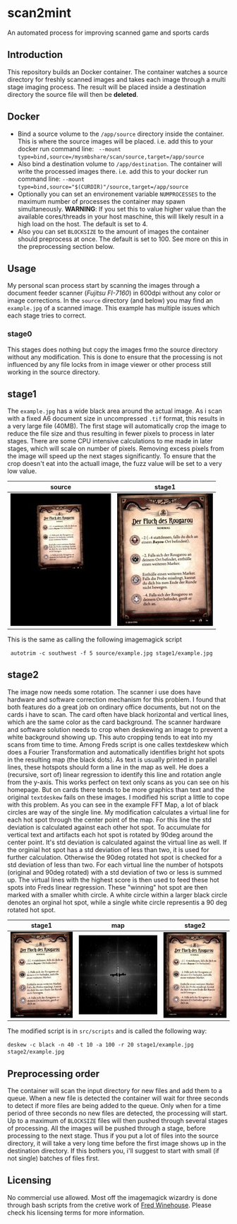 # scan2mint
An automated process for improving scanned game and sports cards

## Introduction
This repository builds an Docker container. The container watches a source directory for freshly scanned images and takes each image through a multi stage imaging process. The result will be placed inside a destination directory the source file will then be __deleted__.

## Docker

* Bind a source volume to the `/app/source` directory inside the container. This is where the source images will be placed. i.e. add this to your docker run command line: ` --mount type=bind,source=/mysmbshare/scan/source,target=/app/source`
* Also bind a destination volume to `/app/destination`. The container will write the processed images there. i.e. add this to your docker run command line: `--mount type=bind,source="$(CURDIR)"/source,target=/app/source`
* Optionally you can set an environement variable `NUMPROCESSES` to the maximum number of processes the container may spawn simultaneously. __WARNING__: If you set this to value higher value than the available cores/threads in your host maschine, this will likely result in a high load on the host. The default is set to 4.
* Also you can set `BLOCKSIZE` to the amount of images the container should preprocess at once. The default is set to 100. See more on this in the preprocessing section below.

## Usage

My personal scan process start by scanning the images through a document feeder scanner (*Fujitsu FI-7160*) in 600dpi without any color or image corrections. In the `source` directory (and below) you may find an `example.jpg` of a scanned image. This example has multiple issues which each stage tries to correct.

### stage0
This stages does nothing but copy the images frmo the source directory without any modification. This is done to ensure that the processing is not influenced by any file locks from in image viewer or other process still working in the source directory.

## stage1
The `example.jpg` has a wide black area around the actual image. As i scan with a fixed A6 document size in uncompressed `.tif` format, this results in a very large file (40MB). The first stage will automatically crop the image to reduce the file size and thus resulting in fewer pixels to process in later stages. There are some CPU intensive calculations to me made in later stages, which will scale on number of pixels. Removing excess pixels from the image will speed up the next stages significantly. To ensure that the crop doesn't eat into the actuall image, the fuzz value will be set to a very low value.

| source                                                                | stage1                                                      |
|-----------------------------------------------------------------------|-------------------------------------------------------------|
|![example.jpg](docimages/example_source.jpg "source files scaled down")| ![stage1.jpg](docimages/example_stage1.jpg "cropped")       |

This is the same as calling the following imagemagick script

     autotrim -c southwest -f 5 source/example.jpg stage1/example.jpg

## stage2
The image now needs some rotation. The scanner i use does have hardware and software correction mechanism for this problem. I found that both features do a great job on ordinary office documents, but not on the cards i have to scan. The card often have black horizontal and vertical lines, which are the same color as the card background. The scanner hardware and software solution needs to crop when deskewing an image to prevent a white background showing up. This auto cropping tends to eat into my scans from time to time. Among Freds script is one calles textdeskew which does a Fourier Transformation and automatically identifies bright hot spots in the resulting map (the black dots). As text is usually printed in parallel lines, these hotspots should form a line in the map as well. He does a (recursive, sort of) linear regression
to identify this line and rotation angle from the y-axis. This works perfect on text only scans as you can see on his homepage. But on cards there tends to be more graphics than text and the original `textdeskew` fails on these images. I modified his script a little to cope with this problem. As you can see in the example FFT Map, a lot of black circles are way of the single line. My modification calculates a virtual line for each hot spot through the center point of the map. For this line the std deviation is calculated against each other hot spot. To accumulate for vertical text and artifacts each hot spot is rotated by 90deg around the center point. It's std deviation is calculated against the virtual line as well. If the orginial hot spot has a std deviation of less than two, it is used for further calculation. Otherwise the 90deg rotated hot spot is checked for a std deviation of less than two. For each virtual line the number of hotspots (original and 90deg rotated) with a std deviation of two or less is summed up. The virtual lines with the highest score is then used to feed these hot spots into Freds linear regression. These "winning" hot spot are then marked with a smaller whith circle. A white circle within a larger black circle denotes an orginal hot spot, while a single white circle representis a 90 deg rotated hot spot.

| stage1                                                          | map                                                    | stage2                                               |
|-----------------------------------------------------------------|--------------------------------------------------------|------------------------------------------------------|
|![example.jpg](docimages/example_stage1.jpg "stage1 scaled down")| ![map.jpg](docimages/example_stage2_map.jpg "FFT Map") |![stage2.jpg](docimages/example_stage2.jpg "cropped") |

The modified script is in `src/scripts` and is called the following way:

    deskew -c black -n 40 -t 10 -a 100 -r 20 stage1/example.jpg stage2/example.jpg

## Preprocessing order

The container will scan the input directory for new files and add them to a queue. When a new file is detected the container will wait for three seconds to detect if more files are being added to the queue. Only when for a time period of three seconds no new files are detected, the processing will start. Up to a maximum of `BLOCKSIZE` files will then pushed through several stages of processing. All the images will be pushed through a stage, before processing to the next stage. Thus if you put a lot of files into the source directory, it will take a very long time before the first image shows up in the destination directory. If this bothers you, i'll suggest to start with small (if not single) batches of files first.

## Licensing
No commercial use allowed. Most off the imagemagick wizardry is done through bash scripts from the cretive work of [Fred Winehouse](http://www.fmwconcepts.com/imagemagick/index.php). Please check his licensing terms for more information.




